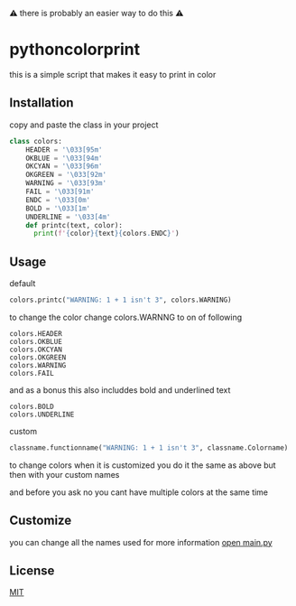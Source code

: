 ⚠️ there is probably an easier way to do this ⚠️

# pythoncolorprint

this is a simple script that makes it easy to print in color

## Installation

copy and paste the class in your project
```python
class colors:
    HEADER = '\033[95m'
    OKBLUE = '\033[94m'
    OKCYAN = '\033[96m'
    OKGREEN = '\033[92m'
    WARNING = '\033[93m'
    FAIL = '\033[91m'
    ENDC = '\033[0m'
    BOLD = '\033[1m'
    UNDERLINE = '\033[4m'
    def printc(text, color):
      print(f'{color}{text}{colors.ENDC}')
```

## Usage
default
```python
colors.printc("WARNING: 1 + 1 isn't 3", colors.WARNING)
```

to change the color change colors.WARNNG to on of following
```
colors.HEADER
colors.OKBLUE
colors.OKCYAN
colors.OKGREEN
colors.WARNING
colors.FAIL
```
and as a bonus this also includdes bold and underlined text
```
colors.BOLD
colors.UNDERLINE
```
custom
```python
classname.functionname("WARNING: 1 + 1 isn't 3", classname.Colorname)
```
to change colors when it is customized you do it the same as above but then with your custom names


and before you ask no you cant have multiple colors at the same time
## Customize
you can change all the names used for more information [open main.py](main.py)

## License
[MIT](LICENSE)
